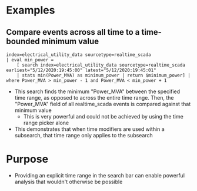 # Examples
## Compare events across all time to a time-bounded minimum value
```
index=electrical_utility_data sourcetype=realtime_scada 
| eval min_power = 
    [ search index=electrical_utility_data sourcetype=realtime_scada earliest="5/12/2020:19:45:00" latest="5/12/2020:19:45:01" 
    | stats min(Power_MVA) as minimum_power | return $minimum_power] | where Power_MVA > min_power - 1 and Power_MVA < min_power + 1
```
- This search finds the minimum "Power_MVA" between the specified time range, as opposed to across the entire time range. Then, the "Power_MVA" field
  of all realtime_scada events is compared against that minimum value
  - This is very powerful and could not be achieved by using the time range picker alone
- This demonstrates that when time modifiers are used within a subsearch, that time range only applies to the subsearch
# Purpose
- Providing an explicit time range in the search bar can enable powerful analysis that wouldn't otherwise be possible